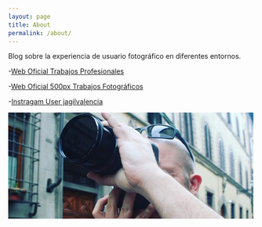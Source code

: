 ```yaml
---
layout: page
title: About
permalink: /about/
---
```


Blog sobre la experiencia de usuario fotográfico en diferentes entornos.

-[Web Oficial Trabajos Profesionales](https://www.gilvalencia.net)

-[Web Oficial 500px Trabajos Fotográficos](https://500px.com/p/gilvalencia?view=photos)

-[Instragam User jagilvalencia](https://www.instagram.com/jagilvalencia)

![](/src/self_01.jpg)

